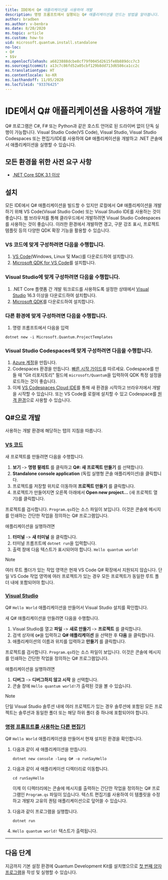 ```yaml
---
title: IDE에서 Q# 애플리케이션을 사용하여 개발
description: 명령 프롬프트에서 실행되는 Q# 애플리케이션을 만드는 방법을 알아봅니다.
author: bradben
ms.author: v-benbra
ms.date: 8/20/2020
ms.topic: article
ms.custom: how-to
uid: microsoft.quantum.install.standalone
no-loc:
- Q#
- $$v
ms.openlocfilehash: a6823888dcbe8cf79f0045d2615fe8b889dcc7c3
ms.sourcegitcommit: a13c7c86fd52a05cbf129b8dd713d6586ca1cc2c
ms.translationtype: HT
ms.contentlocale: ko-KR
ms.lasthandoff: 11/05/2020
ms.locfileid: "93376425"
---
```

# <a name="develop-with-no-locq-applications-in-an-ide"></a>IDE에서 Q# 애플리케이션을 사용하여 개발

Q# 프로그램은 C#, F# 또는 Python과 같은 호스트 언어로 된 드라이버 없이 단독 실행이 가능합니다. Visual Studio Code(VS Code), Visual Studio, Visual Studio Codespaces 또는 편집기/IDE를 사용하여 Q# 애플리케이션을 개발하고 .NET 콘솔에서 애플리케이션을 실행할 수 있습니다. 

## <a name="prerequisites-for-all-environments"></a>모든 환경을 위한 사전 요구 사항

- [.NET Core SDK 3.1 이상](https://www.microsoft.com/net/download)

## <a name="installation"></a>설치

모든 IDE에서 Q# 애플리케이션을 빌드할 수 있지만 로컬에서 Q# 애플리케이션을 개발하기 위해 VS Code(Visual Studio Code) 또는 Visual Studio IDE를 사용하는 것이 좋습니다. 웹 브라우저를 통해 클라우드에서 개발하려면 Visual Studio Codespaces를 사용하는 것이 좋습니다. 이러한 환경에서 개발하면 경고, 구문 강조 표시, 프로젝트 템플릿 등의 다양한 QDK 확장 기능을 활용할 수 있습니다. 

### <a name="to-configure-for-vs-code"></a>VS 코드에 맞게 구성하려면 다음을 수행합니다.

1. [VS Code](https://code.visualstudio.com/download)(Windows, Linux 및 Mac)를 다운로드하여 설치합니다.
2. [Microsoft QDK for VS Code](https://marketplace.visualstudio.com/items?itemName=quantum.quantum-devkit-vscode)를 설치합니다.

### <a name="to-configure-for-visual-studio"></a>Visual Studio에 맞게 구성하려면 다음을 수행합니다.

1. .NET Core 플랫폼 간 개발 워크로드를 사용하도록 설정한 상태에서 [Visual Studio](https://visualstudio.microsoft.com/downloads/) 16.3 이상을 다운로드하여 설치합니다.
2. [Microsoft QDK](https://marketplace.visualstudio.com/items?itemName=quantum.DevKit)를 다운로드하여 설치합니다.

### <a name="to-configure-for-another-environment"></a>다른 환경에 맞게 구성하려면 다음을 수행합니다. 

1. 명령 프롬프트에서 다음을 입력

```dotnetcli
dotnet new -i Microsoft.Quantum.ProjectTemplates
```

### <a name="to-configure-for-visual-studio-codespaces"></a>Visual Studio Codespaces에 맞게 구성하려면 다음을 수행합니다.

1. [Azure 계정](https://azure.microsoft.com/free/)을 만듭니다.
2. Codespaces 환경을 만듭니다. [빠른 시작 가이드](https://docs.microsoft.com/visualstudio/codespaces/quickstarts/browser)를 따르세요. Codespace를 만들 때 "Git 리포지토리" 필드에 `microsoft/Quantum`을 입력하여 QDK 특정 설정을 로드하는 것이 좋습니다.
3. 이제 [VS Codespaces Cloud IDE](https://online.visualstudio.com/environments)를 통해 새 환경을 시작하고 브라우저에서 개발을 시작할 수 있습니다. 또는 VS Code를 로컬에 설치할 수 있고 Codespace를 [원격 환경](https://docs.microsoft.com/visualstudio/online/how-to/vscode)으로 사용할 수 있습니다.

## <a name="develop-with-no-locq"></a>Q#으로 개발

사용하는 개발 환경에 해당하는 탭의 지침을 따릅니다.

### <a name="vs-code"></a>[VS 코드](#tab/tabid-vscode)

새 프로젝트를 만들려면 다음을 수행합니다.

1. **보기** -> **명령 팔레트** 를 클릭하고 **Q#: 새 프로젝트 만들기** 를 선택합니다.
2. **Standalone console application** (독립 실행형 콘솔 애플리케이션)을 클릭합니다.
3. 프로젝트를 저장할 위치로 이동하여 **프로젝트 만들기** 를 클릭합니다.
4. 프로젝트가 만들어지면 오른쪽 아래에서 **Open new project...** (새 프로젝트 열기)를 클릭합니다.

프로젝트를 검사합니다. `Program.qs`라는 소스 파일이 보입니다. 이것은 콘솔에 메시지를 인쇄하는 간단한 작업을 정의하는 Q# 프로그램입니다.

애플리케이션을 실행하려면

1. **터미널** -> **새 터미널** 을 클릭합니다.
2. 터미널 프롬프트에 `dotnet run`을 입력합니다.
3. 출력 창에 다음 텍스트가 표시되어야 합니다. `Hello quantum world!`

> [!NOTE]
> 여러 루트 폴더가 있는 작업 영역은 현재 VS Code Q# 확장에서 지원되지 않습니다. 단일 VS Code 작업 영역에 여러 프로젝트가 있는 경우 모든 프로젝트가 동일한 루트 폴더 내에 포함되어야 합니다.

### <a name="visual-studio"></a>[Visual Studio](#tab/tabid-vs)

Q# `Hello World` 애플리케이션을 만들어서 Visual Studio 설치를 확인합니다.

새 Q# 애플리케이션을 만들려면 다음을 수행합니다.

1. Visual Studio를 열고 **파일** -> **새로 만들기** -> **프로젝트** 를 클릭합니다.
2. 검색 상자에 `Q#`을 입력하고 **Q# 애플리케이션** 을 선택한 후 **다음** 을 클릭합니다.
3. 애플리케이션의 이름과 위치를 입력하고 **만들기** 를 클릭합니다.


프로젝트를 검사합니다. `Program.qs`라는 소스 파일이 보입니다. 이것은 콘솔에 메시지를 인쇄하는 간단한 작업을 정의하는 Q# 프로그램입니다.

애플리케이션을 실행하려면

1. **디버그** -> **디버그하지 않고 시작** 을 선택합니다.
2. 콘솔 창에 `Hello quantum world!`가 출력된 것을 볼 수 있습니다.

> [!NOTE]
> 단일 Visual Studio 솔루션 내에 여러 프로젝트가 있는 경우 솔루션에 포함된 모든 프로젝트는 솔루션과 동일한 폴더 또는 해당 하위 폴더 중 하나에 포함되어야 합니다.  

### <a name="other-editors-with-the-command-prompt"></a>[명령 프롬프트를 사용하는 다른 편집기](#tab/tabid-cmdline)

Q# `Hello World` 애플리케이션을 만들어서 현재 설치된 환경을 확인합니다.

1. 다음과 같이 새 애플리케이션을 만듭니다.

    ```dotnetcli
    dotnet new console -lang Q# -o runSayHello
    ```

1. 다음과 같이 새 애플리케이션 디렉터리로 이동합니다.

    ```dotnetcli
    cd runSayHello
    ```

    이제 이 디렉터리에는 콘솔에 메시지를 출력하는 간단한 작업을 정의하는 Q# 프로그램인 `Program.qs` 파일이 있습니다. 텍스트 편집기를 사용하여 이 템플릿을 수정하고 개발자 고유의 퀀텀 애플리케이션으로 덮어쓸 수 있습니다. 

1. 다음과 같이 프로그램을 실행합니다.

    ```dotnetcli
    dotnet run
    ```

1. `Hello quantum world!` 텍스트가 출력됩니다.

***

## <a name="next-steps"></a>다음 단계

지금까지 기본 설정 환경에 Quantum Development Kit를 설치했으므로 [첫 번째 양자 프로그램](xref:microsoft.quantum.quickstarts.qrng)을 작성 및 실행할 수 있습니다.
